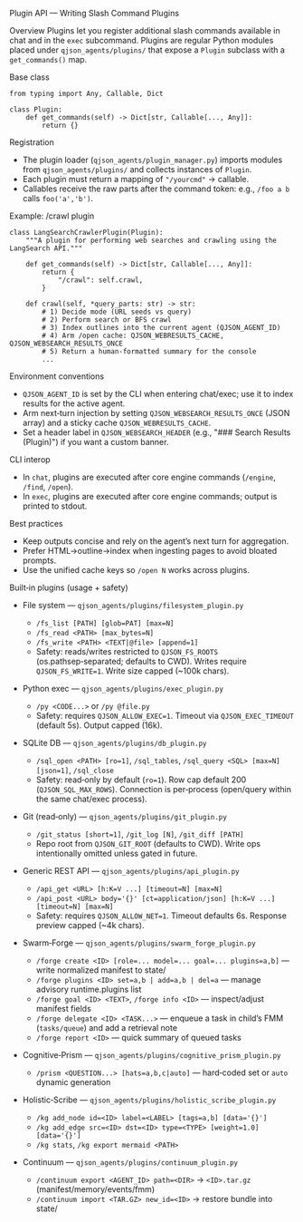 Plugin API — Writing Slash Command Plugins

Overview
Plugins let you register additional slash commands available in chat and in the `exec` subcommand. Plugins are regular Python modules placed under `qjson_agents/plugins/` that expose a `Plugin` subclass with a `get_commands()` map.

Base class
```
from typing import Any, Callable, Dict

class Plugin:
    def get_commands(self) -> Dict[str, Callable[..., Any]]:
        return {}
```

Registration
- The plugin loader (`qjson_agents/plugin_manager.py`) imports modules from `qjson_agents/plugins/` and collects instances of `Plugin`.
- Each plugin must return a mapping of `"/yourcmd"` → callable.
- Callables receive the raw parts after the command token: e.g., `/foo a b` calls `foo('a','b')`.

Example: /crawl plugin
```
class LangSearchCrawlerPlugin(Plugin):
    """A plugin for performing web searches and crawling using the LangSearch API."""

    def get_commands(self) -> Dict[str, Callable[..., Any]]:
        return {
            "/crawl": self.crawl,
        }

    def crawl(self, *query_parts: str) -> str:
        # 1) Decide mode (URL seeds vs query)
        # 2) Perform search or BFS crawl
        # 3) Index outlines into the current agent (QJSON_AGENT_ID)
        # 4) Arm /open cache: QJSON_WEBRESULTS_CACHE, QJSON_WEBSEARCH_RESULTS_ONCE
        # 5) Return a human-formatted summary for the console
        ...
```

Environment conventions
- `QJSON_AGENT_ID` is set by the CLI when entering chat/exec; use it to index results for the active agent.
- Arm next‑turn injection by setting `QJSON_WEBSEARCH_RESULTS_ONCE` (JSON array) and a sticky cache `QJSON_WEBRESULTS_CACHE`.
- Set a header label in `QJSON_WEBSEARCH_HEADER` (e.g., "### Search Results (Plugin)") if you want a custom banner.

CLI interop
- In `chat`, plugins are executed after core engine commands (`/engine`, `/find`, `/open`).
- In `exec`, plugins are executed after core engine commands; output is printed to stdout.

Best practices
- Keep outputs concise and rely on the agent’s next turn for aggregation.
- Prefer HTML→outline→index when ingesting pages to avoid bloated prompts.
- Use the unified cache keys so `/open N` works across plugins.

Built‑in plugins (usage + safety)
- File system — `qjson_agents/plugins/filesystem_plugin.py`
  - `/fs_list [PATH] [glob=PAT] [max=N]`
  - `/fs_read <PATH> [max_bytes=N]`
  - `/fs_write <PATH> <TEXT|@file> [append=1]`
  - Safety: reads/writes restricted to `QJSON_FS_ROOTS` (os.pathsep‑separated; defaults to CWD). Writes require `QJSON_FS_WRITE=1`. Write size capped (~100k chars).

- Python exec — `qjson_agents/plugins/exec_plugin.py`
  - `/py <CODE...>` or `/py @file.py`
  - Safety: requires `QJSON_ALLOW_EXEC=1`. Timeout via `QJSON_EXEC_TIMEOUT` (default 5s). Output capped (16k).

- SQLite DB — `qjson_agents/plugins/db_plugin.py`
  - `/sql_open <PATH> [ro=1]`, `/sql_tables`, `/sql_query <SQL> [max=N] [json=1]`, `/sql_close`
  - Safety: read‑only by default (`ro=1`). Row cap default 200 (`QJSON_SQL_MAX_ROWS`). Connection is per‑process (open/query within the same chat/exec process).

- Git (read‑only) — `qjson_agents/plugins/git_plugin.py`
  - `/git_status [short=1]`, `/git_log [N]`, `/git_diff [PATH]`
  - Repo root from `QJSON_GIT_ROOT` (defaults to CWD). Write ops intentionally omitted unless gated in future.

- Generic REST API — `qjson_agents/plugins/api_plugin.py`
  - `/api_get <URL> [h:K=V ...] [timeout=N] [max=N]`
  - `/api_post <URL> body='{}' [ct=application/json] [h:K=V ...] [timeout=N] [max=N]`
  - Safety: requires `QJSON_ALLOW_NET=1`. Timeout defaults 6s. Response preview capped (~4k chars).
- Swarm‑Forge — `qjson_agents/plugins/swarm_forge_plugin.py`
  - `/forge create <ID> [role=... model=... goal=... plugins=a,b]` — write normalized manifest to state/
  - `/forge plugins <ID> set=a,b | add=a,b | del=a` — manage advisory runtime.plugins list
  - `/forge goal <ID> <TEXT>`, `/forge info <ID>` — inspect/adjust manifest fields
  - `/forge delegate <ID> <TASK...>` — enqueue a task in child’s FMM (`tasks/queue`) and add a retrieval note
  - `/forge report <ID>` — quick summary of queued tasks

- Cognitive‑Prism — `qjson_agents/plugins/cognitive_prism_plugin.py`
  - `/prism <QUESTION...> [hats=a,b,c|auto]` — hard‑coded set or `auto` dynamic generation

- Holistic‑Scribe — `qjson_agents/plugins/holistic_scribe_plugin.py`
  - `/kg add_node id=<ID> label=<LABEL> [tags=a,b] [data='{}']`
  - `/kg add_edge src=<ID> dst=<ID> type=<TYPE> [weight=1.0] [data='{}']`
  - `/kg stats`, `/kg export mermaid <PATH>`

- Continuum — `qjson_agents/plugins/continuum_plugin.py`
  - `/continuum export <AGENT_ID> path=<DIR>` → `<ID>.tar.gz` (manifest/memory/events/fmm)
  - `/continuum import <TAR.GZ> new_id=<ID>` → restore bundle into state/
